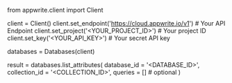 from appwrite.client import Client

client = Client()
client.set_endpoint('https://cloud.appwrite.io/v1') # Your API Endpoint
client.set_project('<YOUR_PROJECT_ID>') # Your project ID
client.set_key('<YOUR_API_KEY>') # Your secret API key

databases = Databases(client)

result = databases.list_attributes(
    database_id = '<DATABASE_ID>',
    collection_id = '<COLLECTION_ID>',
    queries = [] # optional
)
